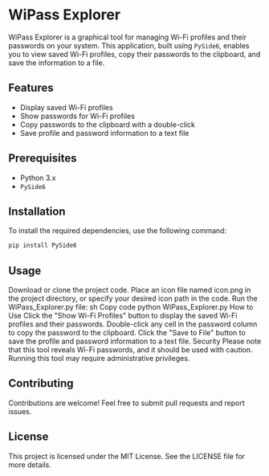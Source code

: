 # WiPass Explorer

WiPass Explorer is a graphical tool for managing Wi-Fi profiles and their passwords on your system. This application, built using `PySide6`, enables you to view saved Wi-Fi profiles, copy their passwords to the clipboard, and save the information to a file.

## Features

- Display saved Wi-Fi profiles
- Show passwords for Wi-Fi profiles
- Copy passwords to the clipboard with a double-click
- Save profile and password information to a text file

## Prerequisites

- Python 3.x
- `PySide6`

## Installation

To install the required dependencies, use the following command:

```sh
pip install PySide6
```

## Usage
Download or clone the project code.
Place an icon file named icon.png in the project directory, or specify your desired icon path in the code.
Run the WiPass_Explorer.py file:
sh
Copy code
python WiPass_Explorer.py
How to Use
Click the "Show Wi-Fi Profiles" button to display the saved Wi-Fi profiles and their passwords.
Double-click any cell in the password column to copy the password to the clipboard.
Click the "Save to File" button to save the profile and password information to a text file.
Security
Please note that this tool reveals Wi-Fi passwords, and it should be used with caution. Running this tool may require administrative privileges.

## Contributing
Contributions are welcome! Feel free to submit pull requests and report issues.

## License
This project is licensed under the MIT License. See the LICENSE file for more details.